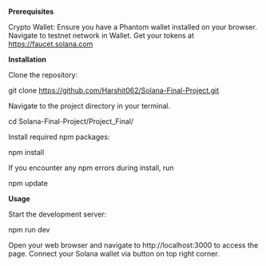 
**Prerequisites**

Crypto Wallet: Ensure you have a Phantom wallet installed on your browser.
Navigate to testnet network in Wallet.
Get your tokens at https://faucet.solana.com


**Installation**

Clone the repository:

  git clone https://github.com/Harshit062/Solana-Final-Project.git
  
Navigate to the project directory in your terminal.

  cd Solana-Final-Project/Project_Final/
  
Install required npm packages:

  npm install
  
If you encounter any npm errors during install, run

  npm update


**Usage**

Start the development server:

  npm run dev
  
Open your web browser and navigate to http://localhost:3000 to access the page.
Connect your Solana wallet via button on top right corner.

